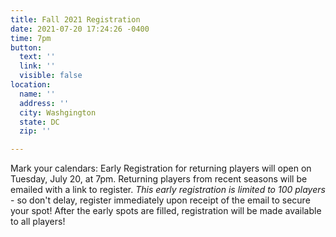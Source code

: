 ```yaml
---
title: Fall 2021 Registration
date: 2021-07-20 17:24:26 -0400
time: 7pm
button:
  text: ''
  link: ''
  visible: false
location:
  name: ''
  address: ''
  city: Washgington
  state: DC
  zip: ''

---
```

Mark your calendars: Early Registration for returning players will open on Tuesday, July 20, at 7pm. Returning players from recent seasons will be emailed with a link to register. _This early registration is limited to 100 players_ - so don't delay, register immediately upon receipt of the email to secure your spot! After the early spots are filled, registration will be made available to all players!